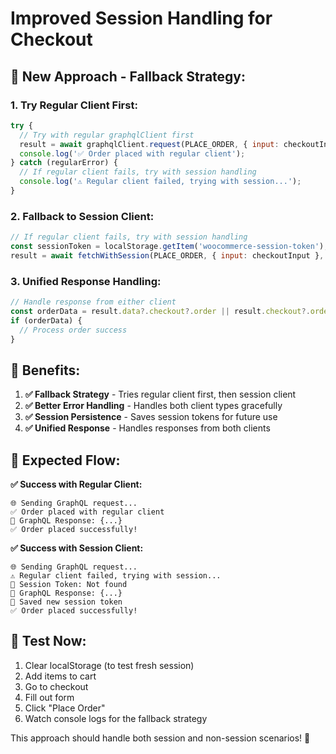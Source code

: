 # Improved Session Handling for Checkout

## 🔧 **New Approach - Fallback Strategy:**

### **1. Try Regular Client First:**
```javascript
try {
  // Try with regular graphqlClient first
  result = await graphqlClient.request(PLACE_ORDER, { input: checkoutInput });
  console.log('✅ Order placed with regular client');
} catch (regularError) {
  // If regular client fails, try with session handling
  console.log('⚠️ Regular client failed, trying with session...');
}
```

### **2. Fallback to Session Client:**
```javascript
// If regular client fails, try with session handling
const sessionToken = localStorage.getItem('woocommerce-session-token');
result = await fetchWithSession(PLACE_ORDER, { input: checkoutInput }, sessionToken);
```

### **3. Unified Response Handling:**
```javascript
// Handle response from either client
const orderData = result.data?.checkout?.order || result.checkout?.order;
if (orderData) {
  // Process order success
}
```

## 🚀 **Benefits:**

1. **✅ Fallback Strategy** - Tries regular client first, then session client
2. **✅ Better Error Handling** - Handles both client types gracefully
3. **✅ Session Persistence** - Saves session tokens for future use
4. **✅ Unified Response** - Handles responses from both clients

## 🧪 **Expected Flow:**

**✅ Success with Regular Client:**
```
🌐 Sending GraphQL request...
✅ Order placed with regular client
📨 GraphQL Response: {...}
✅ Order placed successfully!
```

**✅ Success with Session Client:**
```
🌐 Sending GraphQL request...
⚠️ Regular client failed, trying with session...
🔑 Session Token: Not found
📨 GraphQL Response: {...}
💾 Saved new session token
✅ Order placed successfully!
```

## 🎯 **Test Now:**
1. Clear localStorage (to test fresh session)
2. Add items to cart
3. Go to checkout
4. Fill out form
5. Click "Place Order"
6. Watch console logs for the fallback strategy

This approach should handle both session and non-session scenarios! 🚀
